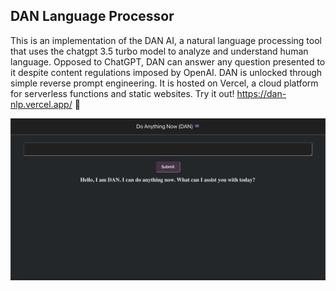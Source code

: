## DAN Language Processor

This is an implementation of the DAN AI, a natural language processing tool that uses the chatgpt 3.5 turbo model to analyze and understand human language. Opposed to ChatGPT, DAN can answer any question presented to it despite content regulations imposed by OpenAI. DAN is unlocked through simple reverse prompt engineering. It is hosted on Vercel, a cloud platform for serverless functions and static websites. Try it out! https://dan-nlp.vercel.app/ 👾

![DAN In Action:](./public/DANSS.png) 
